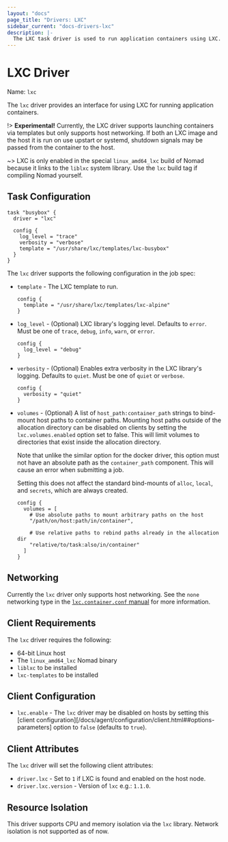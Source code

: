 ```yaml
---
layout: "docs"
page_title: "Drivers: LXC"
sidebar_current: "docs-drivers-lxc"
description: |-
  The LXC task driver is used to run application containers using LXC.
---
```


# LXC Driver

Name: `lxc`

The `lxc` driver provides an interface for using LXC for running application
containers.

!> **Experimental!** Currently, the LXC driver supports launching containers
via templates but only supports host networking. If both an LXC image and the
host it is run on use upstart or systemd, shutdown signals may be passed from
the container to the host.

~> LXC is only enabled in the special `linux_amd64_lxc` build of Nomad because
it links to the `liblxc` system library. Use the `lxc` build tag if compiling
Nomad yourself.

## Task Configuration

```hcl
task "busybox" {
  driver = "lxc"

  config {
    log_level = "trace"
    verbosity = "verbose"
    template = "/usr/share/lxc/templates/lxc-busybox"
  }
}
```

The `lxc` driver supports the following configuration in the job spec:

* `template` - The LXC template to run.

    ```hcl
    config {
      template = "/usr/share/lxc/templates/lxc-alpine"
    }
    ```

* `log_level` - (Optional) LXC library's logging level. Defaults to `error`.
  Must be one of `trace`, `debug`, `info`, `warn`, or `error`.

    ```hcl
    config {
      log_level = "debug"
    }
    ```

* `verbosity` - (Optional) Enables extra verbosity in the LXC library's
  logging. Defaults to `quiet`. Must be one of `quiet` or `verbose`.

    ```hcl
    config {
      verbosity = "quiet"
    }
    ```

* `volumes` - (Optional) A list of `host_path:container_path` strings to bind-mount
  host paths to container paths. Mounting host paths outside of the allocation
  directory can be disabled on clients by setting the `lxc.volumes.enabled`
  option set to false. This will limit volumes to directories that exist inside
  the allocation directory.

  Note that unlike the similar option for the docker driver, this
  option must not have an absolute path as the `container_path`
  component. This will cause an error when submitting a job.

  Setting this does not affect the standard bind-mounts of `alloc`,
  `local`, and `secrets`, which are always created.

    ```hcl
    config {
      volumes = [
        # Use absolute paths to mount arbitrary paths on the host
        "/path/on/host:path/in/container",

        # Use relative paths to rebind paths already in the allocation dir
        "relative/to/task:also/in/container"
      ]
    }
    ```

## Networking

Currently the `lxc` driver only supports host networking. See the `none`
networking type in the [`lxc.container.conf` manual][lxc_man] for more
information.

[lxc_man]: https://linuxcontainers.org/lxc/manpages/man5/lxc.container.conf.5.html#lbAM

## Client Requirements

The `lxc` driver requires the following:

* 64-bit Linux host
* The `linux_amd64_lxc` Nomad binary
* `liblxc` to be installed
* `lxc-templates` to be installed

## Client Configuration

* `lxc.enable` - The `lxc` driver may be disabled on hosts by setting this
  [client configuration][/docs/agent/configuration/client.html##options-parameters]
  option to `false` (defaults to `true`).

## Client Attributes

The `lxc` driver will set the following client attributes:

* `driver.lxc` - Set to `1` if LXC is found  and enabled on the host node.
* `driver.lxc.version` - Version of `lxc` e.g.: `1.1.0`.

## Resource Isolation

This driver supports CPU and memory isolation via the `lxc` library. Network
isolation is not supported as of now.
